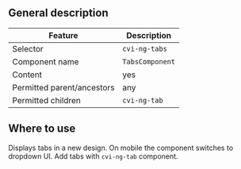 ## General description

| Feature                    | Description     |
| -------------------------- | --------------- |
| Selector                   | `cvi-ng-tabs`   |
| Component name             | `TabsComponent` |
| Content                    | yes             |
| Permitted parent/ancestors | any             |
| Permitted children         | `cvi-ng-tab`    |

## Where to use

Displays tabs in a new design. On mobile the component switches to dropdown UI. Add tabs with `cvi-ng-tab` component.
